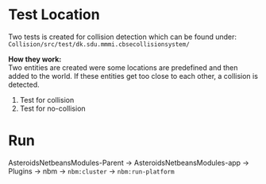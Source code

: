 # Test Location
Two tests is created for collision detection which can be found under:   
`Collision/src/test/dk.sdu.mmmi.cbsecollisionsystem/` 

**How they work:**  
Two entities are created were some locations are predefined and then added to the world. If these entities get too close to each other, a collision is detected. 

1. Test for collision
2. Test for no-collision

# Run
AsteroidsNetbeansModules-Parent -> AsteroidsNetbeansModules-app -> Plugins -> nbm -> `nbm:cluster` -> `nbm:run-platform` 